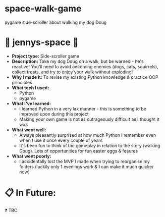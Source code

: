 # space-walk-game
pygame side-scroller about walking my dog Doug

# 🚀 jennys-space 🚀

  - **Project type:** Side-scroller game
  - **Description:** Take my dog Doug on a walk, but be warned - he's reactive! You'll need to avoid oncoming enemies (dogs, cats, squirrels), collect treats, and try to enjoy your walk without exploding!
  - **Why I made it:** To revise my existing Python knowledge & practice OOP principles
  - **What tech I used:**
    * Python
    * pygame
  - **What I've learned:**
    * I learned Python in a very lax manner - this is something to be improved upon during this project
    * Making your own game is not as outrageously difficult as I thought it was
  - **What went well:**
    * Always pleasantly surprised at how much Python I remember even when I use it once every couple of years
    * It's been fun to think of the gameplay in relation to the story (walking Doug). Lots of opportunities for fun easter eggs & feaures
  - **What went poorly:**
    * I accidentally lost the MVP I made when trying to reorganise my folders (luckily only 1 evenings work & I can make it much quicker now) 


#  📋 In Future:
❓ TBC
